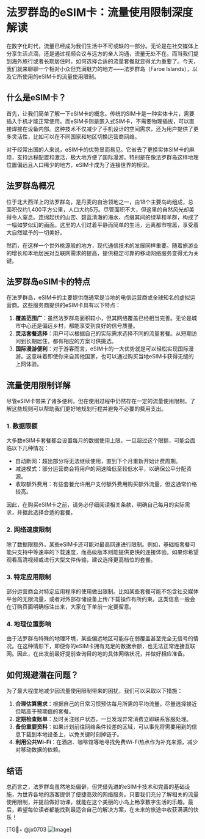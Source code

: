 # 法罗群岛的eSIM卡：流量使用限制深度解读

在数字化时代，流量已经成为我们生活中不可或缺的一部分。无论是在社交媒体上分享生活点滴，还是通过视频会议与远方的亲人沟通，流量无处不在。而当我们提到海外旅行或者长期居住时，如何选择合适的流量套餐就显得尤为重要了。今天，我们就来聊聊一个相对小众但充满魅力的地方——法罗群岛（Faroe Islands），以及它所使用的eSIM卡的流量使用限制。

## 什么是eSIM卡？

首先，让我们简单了解一下eSIM卡的概念。传统的SIM卡是一种实体卡片，需要插入手机才能正常使用。而eSIM卡则是嵌入式SIM卡，不需要物理插拔，可以直接焊接在设备内部。这种技术不仅减少了手机设计的空间需求，还为用户提供了更多灵活性，比如可以在不同国家和地区切换运营商网络。

对于经常出国的人来说，eSIM卡的优势显而易见。它省去了更换实体SIM卡的麻烦，支持远程配置和激活，极大地方便了国际漫游。特别是在像法罗群岛这样地理位置偏远且人口稀少的地方，eSIM卡成为了连接世界的桥梁。

## 法罗群岛概况

位于北大西洋上的法罗群岛，是丹麦的自治领地之一，由18个主要岛屿组成，总面积仅约1,400平方公里，人口大约5万。尽管面积不大，但这里的自然风光却美得令人窒息。连绵起伏的山峦、碧蓝清澈的海水、点缀其间的绿草和羊群，构成了一幅如梦似幻的画面。这里的人们过着平静而简单的生活，远离都市喧嚣，享受着大自然赋予的一切美好。

然而，在这样一个世外桃源般的地方，现代通信技术的发展同样重要。随着旅游业的增长和本地居民对互联网需求的提高，提供稳定可靠的移动网络服务变得尤为关键。

## 法罗群岛eSIM卡的特点

在法罗群岛，eSIM卡的主要提供商通常是当地的电信运营商或全球知名的虚拟运营商。这些服务商提供的eSIM卡具有以下特点：

1. **覆盖范围广**：虽然法罗群岛面积较小，但其网络覆盖已经相当完善。无论是城市中心还是偏远乡村，都能享受到良好的信号质量。
2. **灵活套餐选择**：用户可以根据自己的实际需求选择不同的流量套餐。从短期访问到长期居住，都有相应的方案可供挑选。
3. **国际漫游便利**：对于游客而言，eSIM卡的一大优势就是可以轻松实现国际漫游。这意味着即使你来自其他国家，也可以通过购买当地eSIM卡获得无缝的上网体验。

## 流量使用限制详解

尽管eSIM卡带来了诸多便利，但在使用过程中仍然存在一定的流量使用限制。了解这些规则可以帮助我们更好地规划行程并避免不必要的费用支出。

### 1. 数据限额

大多数eSIM卡套餐都会设置每月的数据使用上限。一旦超过这个限额，可能会面临以下几种情况：
- 自动断网：超出部分将无法继续使用，直到下个月重新开始计费周期。
- 减速模式：部分运营商会将用户的网速降低至较低水平，以确保公平分配资源。
- 收取额外费用：有些套餐允许用户支付额外费用购买额外流量，但这通常价格较高。

因此，在购买eSIM卡之前，请务必仔细阅读相关条款，明确自己每月的实际需求，并据此选择合适的套餐。

### 2. 网络速度限制

除了数据限额外，某些eSIM卡还可能对最高网速进行限制。例如，基础版套餐可能只支持中等速率的下载速度，而高级版本则能提供更快的连接体验。如果你希望观看高清视频或进行大型文件传输，建议选择更高档位的套餐。

### 3. 特定应用限制

部分运营商会对特定应用程序的使用做出限制。比如某些套餐可能不包含社交媒体平台的无限流量，或者对外部存储设备上传/下载操作有所约束。这类信息一般会在订购页面明确标注出来，大家在下单前一定要留意。

### 4. 地理位置影响

由于法罗群岛特殊的地理环境，某些偏远地区可能存在弱覆盖甚至完全无信号的情况。在这种情形下，即便你的eSIM卡拥有充足的数据余额，也无法正常连接互联网。因此，在出发前最好提前查询目的地的具体网络状况，并做好相应准备。

## 如何规避潜在问题？

为了最大程度地减少因流量使用限制带来的困扰，我们可以采取以下措施：

1. **合理估算需求**：根据自己的日常习惯预估每月所需的平均流量，尽量选择接近但略高于预期值的套餐。
2. **定期检查账单**：及时关注账户状态，一旦发现异常消费立即联系客服处理。
3. **备份重要资料**：如果计划前往网络条件较差的区域，可以事先将需要用到的信息下载到本地设备上，以免关键时刻掉链子。
4. **利用公共Wi-Fi**：在酒店、咖啡馆等地寻找免费Wi-Fi热点作为补充来源，减少对移动数据的依赖。

## 结语

总而言之，法罗群岛虽然地处偏僻，但凭借先进的eSIM卡技术和完善的基础设施，为世界各地的游客提供了便捷高效的网络服务。只要我们充分了解相关的流量使用限制，并提前做好功课，就能在这个美丽的小岛上畅享数字生活的乐趣。最后，希望每位读者都能找到最适合自己的解决方案，在未来的旅途中收获满满的快乐！

[TG💪+ @jx0703 ![Image](https://github.com/user-attachments/assets/dbca1d08-cadb-493c-b0ec-ad6f7a83f270)]